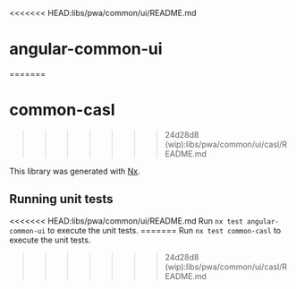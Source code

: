 <<<<<<< HEAD:libs/pwa/common/ui/README.md

# angular-common-ui

=======

# common-casl

> > > > > > > 24d28d8 (wip):libs/pwa/common/ui/casl/README.md

This library was generated with [Nx](https://nx.dev).

## Running unit tests

<<<<<<< HEAD:libs/pwa/common/ui/README.md Run `nx test angular-common-ui` to
execute the unit tests. ======= Run `nx test common-casl` to execute the unit
tests.

> > > > > > > 24d28d8 (wip):libs/pwa/common/ui/casl/README.md
